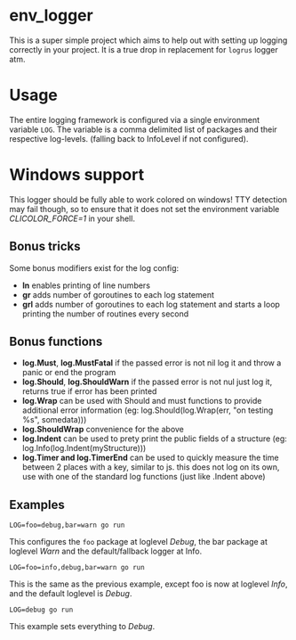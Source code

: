 # env_logger

This is a super simple project which aims to help out with setting up logging correctly in your project. It is a true drop in replacement for `logrus` logger atm.

# Usage

The entire logging framework is configured via a single environment variable `LOG`. The variable is a comma delimited list
of packages and their respective log-levels. (falling back to InfoLevel if not configured).

# Windows support

This logger should be fully able to work colored on windows! TTY detection may fail though, so to ensure that it does not set the environment variable *CLICOLOR_FORCE=1* in your shell.
## Bonus tricks

Some bonus modifiers exist for the log config: 
- **ln** enables printing of line numbers
- **gr** adds number of goroutines to each log statement
- **grl** adds number of goroutines to each log statement and starts a loop printing the number of routines every second


## Bonus functions

- **log.Must**, **log.MustFatal** if the passed error is not nil log it and throw a panic or end the program
- **log.Should**, **log.ShouldWarn** if the passed error is not nul just log it, returns true if error has been printed
- **log.Wrap** can be used with Should and must functions to provide additional error information (eg: log.Should(log.Wrap(err, "on testing %s", somedata)))
- **log.ShouldWrap** convenience for the above
- **log.Indent** can be used to prety print the public fields of a structure (eg: log.Info(log.Indent(myStructure)))
- **log.Timer and log.TimerEnd** can be used to quickly measure the time between 2 places with a key, similar to js. this does not log on its own, use with one of the standard log functions (just like .Indent above)

## Examples

``` shell
LOG=foo=debug,bar=warn go run
```

This configures the `foo` package at loglevel _Debug_, the bar package at loglevel _Warn_ and the default/fallback logger at Info.

``` shell
LOG=foo=info,debug,bar=warn go run
```

This is the same as the previous example, except foo is now at loglevel _Info_, and the default loglevel is _Debug_.

``` shell
LOG=debug go run
```

This example sets everything to _Debug_.
